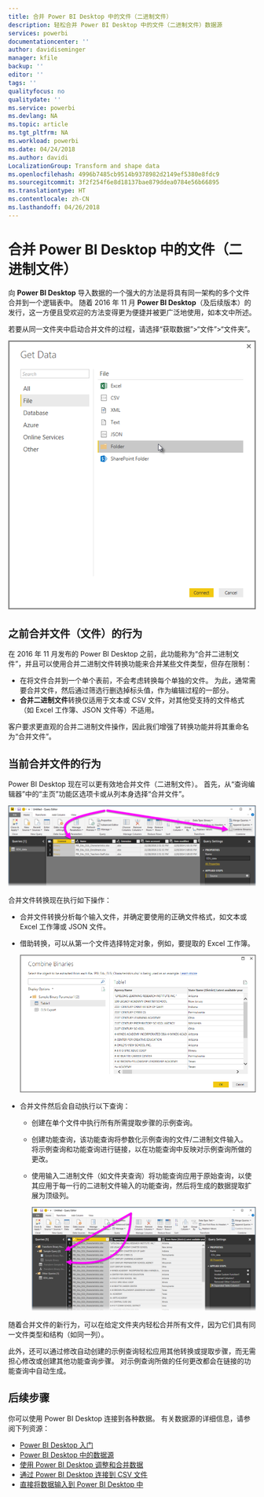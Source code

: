 ```yaml
---
title: 合并 Power BI Desktop 中的文件（二进制文件）
description: 轻松合并 Power BI Desktop 中的文件（二进制文件）数据源
services: powerbi
documentationcenter: ''
author: davidiseminger
manager: kfile
backup: ''
editor: ''
tags: ''
qualityfocus: no
qualitydate: ''
ms.service: powerbi
ms.devlang: NA
ms.topic: article
ms.tgt_pltfrm: NA
ms.workload: powerbi
ms.date: 04/24/2018
ms.author: davidi
LocalizationGroup: Transform and shape data
ms.openlocfilehash: 4996b7485cb9514b9378982d2149ef5380e8fdc9
ms.sourcegitcommit: 3f2f254f6e8d18137bae879ddea0784e56b66895
ms.translationtype: HT
ms.contentlocale: zh-CN
ms.lasthandoff: 04/26/2018
---
```

# <a name="combine-files-binaries-in-power-bi-desktop"></a>合并 Power BI Desktop 中的文件（二进制文件）
向 **Power BI Desktop** 导入数据的一个强大的方法是将具有同一架构的多个文件合并到一个逻辑表中。 随着 2016 年 11 月 **Power BI Desktop**（及后续版本）的发行，这一方便且受欢迎的方法变得更为便捷并被更广泛地使用，如本文中所述。

若要从同一文件夹中启动合并文件的过程，请选择“获取数据”>“文件”>“文件夹”。

![](media/desktop-combine-binaries/combine-binaries_1.png)

## <a name="previous-combine-files-binaries-behavior"></a>之前合并文件（文件）的行为
在 2016 年 11 月发布的 Power BI Desktop 之前，此功能称为“合并二进制文件”，并且可以使用合并二进制文件转换功能来合并某些文件类型，但存在限制：

* 在将文件合并到一个单个表前，不会考虑转换每个单独的文件。 为此，通常需要合并文件，然后通过筛选行删选掉标头值，作为编辑过程的一部分。
* **合并二进制文件**转换仅适用于文本或 CSV 文件，对其他受支持的文件格式（如 Excel 工作簿、JSON 文件等）不适用。

客户要求更直观的合并二进制文件操作，因此我们增强了转换功能并将其重命名为“合并文件”。

## <a name="current-combine-files-behavior"></a>当前合并文件的行为
Power BI Desktop 现在可以更有效地合并文件（二进制文件）。 首先，从“查询编辑器”中的“主页”功能区选项卡或从列本身选择“合并文件”。

![](media/desktop-combine-binaries/combine-binaries_2a.png)

合并文件转换现在执行如下操作：

* 合并文件转换分析每个输入文件，并确定要使用的正确文件格式，如文本或 Excel 工作簿或 JSON 文件。
* 借助转换，可以从第一个文件选择特定对象，例如，要提取的 Excel 工作簿。
  
  ![](media/desktop-combine-binaries/combine-binaries_3.png)
* 合并文件然后会自动执行以下查询：
  
  * 创建在单个文件中执行所有所需提取步骤的示例查询。
  * 创建功能查询，该功能查询将参数化示例查询的文件/二进制文件输入。 将示例查询和功能查询进行链接，以在功能查询中反映对示例查询所做的更改。
  * 使用输入二进制文件（如文件夹查询）将功能查询应用于原始查询，以使其应用于每一行的二进制文件输入的功能查询，然后将生成的数据提取扩展为顶级列。
    
    ![](media/desktop-combine-binaries/combine-binaries_4.png)

随着合并文件的新行为，可以在给定文件夹内轻松合并所有文件，因为它们具有同一文件类型和结构（如同一列）。

此外，还可以通过修改自动创建的示例查询轻松应用其他转换或提取步骤，而无需担心修改或创建其他功能查询步骤。 对示例查询所做的任何更改都会在链接的功能查询中自动生成。

## <a name="next-steps"></a>后续步骤
你可以使用 Power BI Desktop 连接到各种数据。 有关数据源的详细信息，请参阅下列资源：

* [Power BI Desktop 入门](desktop-getting-started.md)
* [Power BI Desktop 中的数据源](desktop-data-sources.md)
* [使用 Power BI Desktop 调整和合并数据](desktop-shape-and-combine-data.md)
* [通过 Power BI Desktop 连接到 CSV 文件](desktop-connect-csv.md)   
* [直接将数据输入到 Power BI Desktop 中](desktop-enter-data-directly-into-desktop.md)   

